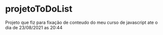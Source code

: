 # projetoToDoList
Projeto que fiz para fixação de conteudo do meu curso de javascript ate o dia de 23/08/2021 as 20:44
